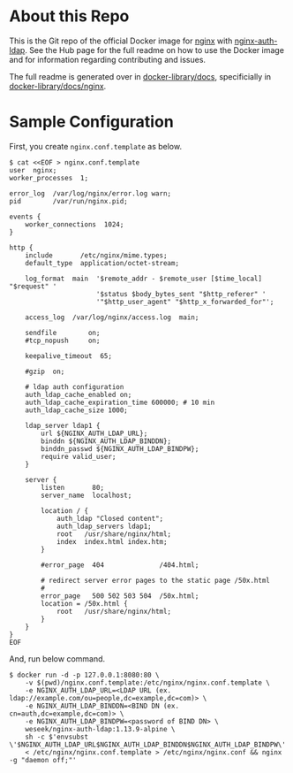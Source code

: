# About this Repo

This is the Git repo of the official Docker image for [nginx](https://registry.hub.docker.com/_/nginx/) with [nginx-auth-ldap](https://github.com/kvspb/nginx-auth-ldap).
See the Hub page for the full readme on how to use the Docker image and for information
regarding contributing and issues.

The full readme is generated over in [docker-library/docs](https://github.com/docker-library/docs),
specificially in [docker-library/docs/nginx](https://github.com/docker-library/docs/tree/master/nginx).

# Sample Configuration
First, you create `nginx.conf.template` as below.
```
$ cat <<EOF > nginx.conf.template
user  nginx;
worker_processes  1;

error_log  /var/log/nginx/error.log warn;
pid        /var/run/nginx.pid;

events {
    worker_connections  1024;
}

http {
    include       /etc/nginx/mime.types;
    default_type  application/octet-stream;

    log_format  main  '$remote_addr - $remote_user [$time_local] "$request" '
                      '$status $body_bytes_sent "$http_referer" '
                      '"$http_user_agent" "$http_x_forwarded_for"';

    access_log  /var/log/nginx/access.log  main;

    sendfile        on;
    #tcp_nopush     on;

    keepalive_timeout  65;

    #gzip  on;

    # ldap auth configuration
    auth_ldap_cache_enabled on;
    auth_ldap_cache_expiration_time 600000; # 10 min
    auth_ldap_cache_size 1000;

    ldap_server ldap1 {
        url ${NGINX_AUTH_LDAP_URL};
        binddn ${NGINX_AUTH_LDAP_BINDDN};
        binddn_passwd ${NGINX_AUTH_LDAP_BINDPW};
        require valid_user;
    }

    server {
        listen       80;
        server_name  localhost;

        location / {
            auth_ldap "Closed content";
            auth_ldap_servers ldap1;
            root   /usr/share/nginx/html;
            index  index.html index.htm;
        }

        #error_page  404              /404.html;

        # redirect server error pages to the static page /50x.html
        #
        error_page   500 502 503 504  /50x.html;
        location = /50x.html {
            root   /usr/share/nginx/html;
        }
    }
}
EOF
```
And, run below command.
```
$ docker run -d -p 127.0.0.1:8080:80 \
    -v $(pwd)/nginx.conf.template:/etc/nginx/nginx.conf.template \
    -e NGINX_AUTH_LDAP_URL=<LDAP URL (ex. ldap://example.com/ou=people,dc=example,dc=com)> \
    -e NGINX_AUTH_LDAP_BINDDN=<BIND DN (ex. cn=auth,dc=example,dc=com)> \
    -e NGINX_AUTH_LDAP_BINDPW=<password of BIND DN> \
    weseek/nginx-auth-ldap:1.13.9-alpine \
    sh -c $'envsubst \'$NGINX_AUTH_LDAP_URL$NGINX_AUTH_LDAP_BINDDN$NGINX_AUTH_LDAP_BINDPW\'
    < /etc/nginx/nginx.conf.template > /etc/nginx/nginx.conf && nginx -g "daemon off;"'
```
